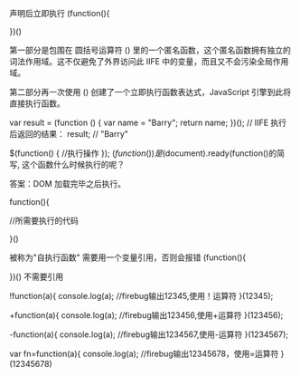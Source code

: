 声明后立即执行
(function(){

})()

第一部分是包围在 圆括号运算符 () 里的一个匿名函数，这个匿名函数拥有独立的词法作用域。这不仅避免了外界访问此 IIFE 中的变量，而且又不会污染全局作用域。

第二部分再一次使用 () 创建了一个立即执行函数表达式，JavaScript 引擎到此将直接执行函数。

var result = (function () {
    var name = "Barry";
    return name;
})();
// IIFE 执行后返回的结果：
result; // "Barry"


$(function() {
	//执行操作
});
$(function() {}) 是$(document).ready(function()的简写, 这个函数什么时候执行的呢？

答案：DOM 加载完毕之后执行。


function(){

//所需要执行的代码

}()

被称为"自执行函数" 需要用一个变量引用，否则会报错 
(function(){

})() 不需要引用

!function(a){
  console.log(a);  //firebug输出12345,使用！运算符
}(12345);
  
+function(a){
  console.log(a);  //firebug输出123456,使用+运算符
}(123456);
  
-function(a){
  console.log(a);  //firebug输出1234567,使用-运算符
}(1234567);
  
var fn=function(a){
  console.log(a);  //firebug输出12345678，使用=运算符
}(12345678)
